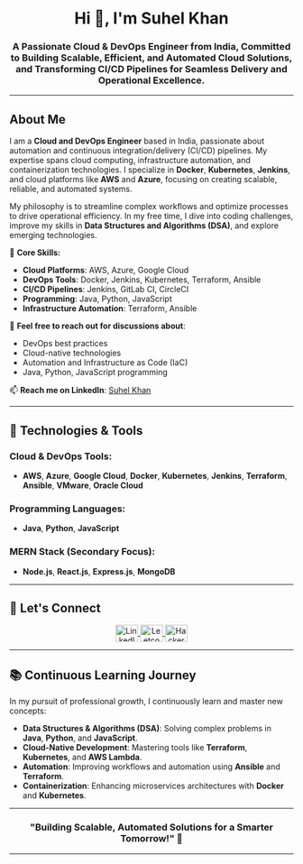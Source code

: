 <h1 align="center">Hi 👋, I'm Suhel Khan</h1>
<h3 align="center">A Passionate Cloud & DevOps Engineer from India, Committed to Building Scalable, Efficient, and Automated Cloud Solutions, and Transforming CI/CD Pipelines for Seamless Delivery and Operational Excellence.</h3>

---

## About Me
I am a **Cloud and DevOps Engineer** based in India, passionate about automation and continuous integration/delivery (CI/CD) pipelines. My expertise spans cloud computing, infrastructure automation, and containerization technologies. I specialize in **Docker**, **Kubernetes**, **Jenkins**, and cloud platforms like **AWS** and **Azure**, focusing on creating scalable, reliable, and automated systems.

My philosophy is to streamline complex workflows and optimize processes to drive operational efficiency. In my free time, I dive into coding challenges, improve my skills in **Data Structures and Algorithms (DSA)**, and explore emerging technologies.

🔧 **Core Skills:**
- **Cloud Platforms**: AWS, Azure, Google Cloud
- **DevOps Tools**: Docker, Jenkins, Kubernetes, Terraform, Ansible
- **CI/CD Pipelines**: Jenkins, GitLab CI, CircleCI
- **Programming**: Java, Python, JavaScript
- **Infrastructure Automation**: Terraform, Ansible

💬 **Feel free to reach out for discussions about**:
- DevOps best practices
- Cloud-native technologies
- Automation and Infrastructure as Code (IaC)
- Java, Python, JavaScript programming

📫 **Reach me on LinkedIn**: [Suhel Khan](https://www.linkedin.com/in/suhelkhan781)

---

## 🔧 Technologies & Tools

### Cloud & DevOps Tools:
- **AWS**, **Azure**, **Google Cloud**, **Docker**, **Kubernetes**, **Jenkins**, **Terraform**, **Ansible**, **VMware**, **Oracle Cloud**

### Programming Languages:
- **Java**, **Python**, **JavaScript**

### MERN Stack (Secondary Focus):
- **Node.js**, **React.js**, **Express.js**, **MongoDB**

---

## 📢 Let's Connect
<p align="center">
  <a href="https://www.linkedin.com/in/suhelkhan781/" target="_blank">
    <img align="center" src="https://raw.githubusercontent.com/rahuldkjain/github-profile-readme-generator/master/src/images/icons/Social/linked-in-alt.svg" alt="LinkedIn" height="30" width="40" />
  </a>
  <a href="https://leetcode.com/u/if2qkmhzco/" target="_blank">
    <img align="center" src="https://raw.githubusercontent.com/rahuldkjain/github-profile-readme-generator/master/src/images/icons/Social/leet-code.svg" alt="Leetcode" height="30" width="40" />
  </a>
  <a href="https://www.hackerrank.com/profile/thecomputersk" target="_blank">
    <img align="center" src="https://upload.wikimedia.org/wikipedia/commons/1/1b/HackerRank_logo.png" alt="HackerRank" height="30" width="40" />
  </a>
</p>

---

## 📚 Continuous Learning Journey
In my pursuit of professional growth, I continuously learn and master new concepts:
- **Data Structures & Algorithms (DSA)**: Solving complex problems in **Java**, **Python**, and **JavaScript**.
- **Cloud-Native Development**: Mastering tools like **Terraform**, **Kubernetes**, and **AWS Lambda**.
- **Automation**: Improving workflows and automation using **Ansible** and **Terraform**.
- **Containerization**: Enhancing microservices architectures with **Docker** and **Kubernetes**.

---

<h3 align="center">"Building Scalable, Automated Solutions for a Smarter Tomorrow!" 🚀</h3>

---
